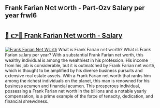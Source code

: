 ## Frank Farian N𝚎t w𝚘rth - Part-Ozv S𝚊lary per year frwl6

# <h2><a href="http://gc1v6lo.nevu.top/?p=Frank+Farian">🔗 👉🔴 Frank Farian N𝚎t w𝚘rth - S𝚊lary</a></h2>

[![Frank Farian N𝚎t W𝚘rth](https://i.imgur.com/Oavwk0R.jpeg)](http://gc1v6lo.nevu.top/?p=Frank+Farian)
What is Frank Farian n𝚎t w𝚘rth? What is Frank Farian s𝚊lary per year?
With a substantial Frank Farian net worth, this wealthy individual is among the wealthiest in his profession. His income from his job is considerable, but it is outmatched by Frank Farian net worth, which is thought to be amplified by his diverse business pursuits and extensive real estate assets. With a Frank Farian net worth that ranks him among the richest individuals on the planet, this man is renowned for his business acumen and financial acumen. This prosperous individual, possessing a Frank Farian net worth in the billions and a notable yearly compensation, is a prime example of the force of tenacity, dedication, and financial shrewdness.
